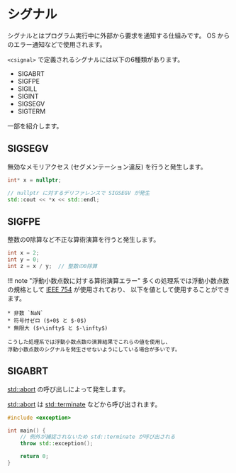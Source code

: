 # シグナル

シグナルとはプログラム実行中に外部から要求を通知する仕組みです。
OS からのエラー通知などで使用されます。

`<csignal>` で定義されるシグナルには以下の6種類があります。

* SIGABRT
* SIGFPE
* SIGILL
* SIGINT
* SIGSEGV
* SIGTERM

一部を紹介します。

## SIGSEGV

無効なメモリアクセス (セグメンテーション違反) を行うと発生します。

```cpp
int* x = nullptr;

// nullptr に対するデリファレンスで SIGSEGV が発生
std::cout << *x << std::endl;
```

## SIGFPE

整数の0除算など不正な算術演算を行うと発生します。

```cpp
int x = 2;
int y = 0;
int z = x / y;  // 整数の0除算
```

!!! note "浮動小数点数に対する算術演算エラー"
    多くの処理系では浮動小数点数の規格として [IEEE 754] が使用されており、
    以下を値として使用することができます。

    * 非数 `NaN`
    * 符号付ゼロ ($+0$ と $-0$)
    * 無限大 ($+\infty$ と $-\infty$)

    こうした処理系では浮動小数点数の演算結果でこれらの値を使用し、
    浮動小数点数のシグナルを発生させないようにしている場合が多いです。

[IEEE 754]: https://ja.wikipedia.org/wiki/IEEE_754

<!-- MEMO: シグナルが発生しない場合でも <cfenv> を利用することで検知可能
https://ja.cppreference.com/w/cpp/numeric/fenv
-->

## SIGABRT

[std::abort][cpprefjp_abort] の呼び出しによって発生します。

[std::abort][cpprefjp_abort] は
[std::terminate][cpprefjp_terminate] などから呼び出されます。

```cpp
#include <exception>

int main() {
    // 例外が捕捉されないため std::terminate が呼び出される
    throw std::exception();

    return 0;
}
```

[cpprefjp_abort]: https://cpprefjp.github.io/reference/cstdlib/abort.html
[cpprefjp_terminate]: https://cpprefjp.github.io/reference/exception/terminate.html
